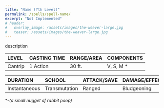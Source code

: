 ```yaml
---
title: "Name (?th Level)"
permalink: /spells/spell-name/
excerpt: "Not Implemented"
# header:
#   overlay_image: /assets/images/the-weaver-large.jpg
#   teaser: /assets/images/the-weaver-large.jpg
---
```


description

| LEVEL          | CASTING TIME   | RANGE/AREA     | COMPONENTS     |
| :------------- | :------------- | :------------- | :------------- |
| Cantrip        | 1 Action       | 30 ft.         | V, S, M *      |

| DURATION       | SCHOOL         | ATTACK/SAVE    | DAMAGE/EFFECT  |
| :------------- | :------------- | :------------- | :------------- |
| Instantaneous  | Transmutation  | Ranged         | Bludgeoning    |

\*-*(a small nugget of rabbit poop)*
